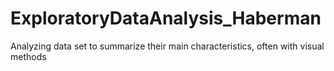 # ExploratoryDataAnalysis_Haberman
Analyzing data set to summarize their main characteristics, often with visual methods

